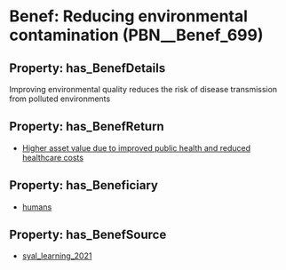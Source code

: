 # Benef: __Reducing environmental contamination__ (PBN__Benef_699)

## Property: has_BenefDetails

Improving environmental quality reduces the risk of disease transmission from polluted environments

## Property: has_BenefReturn

* [Higher asset value due to improved public health and reduced healthcare costs](../BenefReturn/PBN__BenefReturn_745)

## Property: has_Beneficiary

* [humans](../Stakeholder/PBN__Stakeholder_17)

## Property: has_BenefSource

* [syal_learning_2021](../Article/PBN__Article_137)

